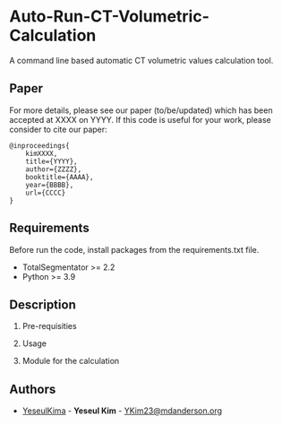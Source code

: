 # Auto-Run-CT-Volumetric-Calculation

A command line based automatic CT volumetric values calculation tool. 

## Paper
For more details, please see our paper (to/be/updated) which has been accepted at XXXX on YYYY. 
If this code is useful for your work, please consider to cite our paper:
```
@inproceedings{
    kimXXXX,
    title={YYYY},
    author={ZZZZ},
    booktitle={AAAA},
    year={BBBB},
    url={CCCC}
}
```


## Requirements
Before run the code, install packages from the requirements.txt file. 
- TotalSegmentator >= 2.2
- Python >= 3.9


## Description

1) Pre-requisities

2) Usage

3) Module for the calculation

## Authors
  - [YeseulKima](https://github.com/YeseulKima) - **Yeseul Kim** - <YKim23@mdanderson.org>
